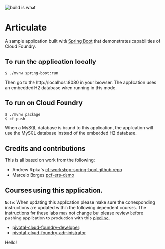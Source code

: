
![build is what](https://travis-ci.org/yanwork/pcf-articulate-code.svg?branch=master)

# Articulate

A sample application built with [Spring Boot](http://projects.spring.io/spring-boot/) that demonstrates capabilities of Cloud Foundry.


## To run the application locally

```
$ ./mvnw spring-boot:run
```

Then go to the http://localhost:8080 in your browser.  The application uses an embedded H2 database when running in this mode.

## To run on Cloud Foundry

```
$ ./mvnw package
$ cf push
```

When a MySQL database is bound to this application, the application will use the MySQL database instead of the embedded H2 database.

## Credits and contributions

This is all based on work from the following:
* Andrew Ripka's [cf-workshop-spring-boot github repo](https://github.com/pivotal-cf-workshop/cf-workshop-spring-boot)
* Marcelo Borges [pcf-ers-demo](https://github.com/Pivotal-Field-Engineering/pcf-ers-demo)

## Courses using this application.

`Note`: When updating this application please make sure the corresponding instructions are updated within the following dependent courses. The instructions for these labs may not change but please review before pushing application to production with this [pipeline](http://concourse.enablement.pivotal.io/pipelines/articulate-jar).

- [pivotal-cloud-foundry-developer](https://github.com/pivotal-education/pivotal-cloud-foundry-developer):
- [pivotal-cloud-foundry-administrator](https://github.com/pivotal-education/pivotal-cloud-foundry-administrator)

Hello!
